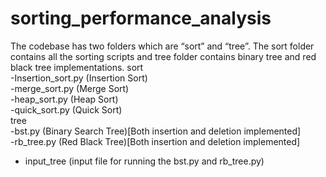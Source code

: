 # sorting_performance_analysis
The codebase has two folders which are “sort” and “tree”. The sort folder contains all the sorting scripts and tree folder contains binary tree and red black tree implementations.
sort  
-Insertion_sort.py (Insertion Sort)  
-merge_sort.py (Merge Sort)  
-heap_sort.py (Heap Sort)  
-quick_sort.py (Quick Sort)  
tree  
-bst.py (Binary Search Tree)[Both insertion and deletion implemented]  
-rb_tree.py (Red Black Tree)[Both insertion and deletion implemented]  
- input_tree (input file for running the bst.py and rb_tree.py)  
